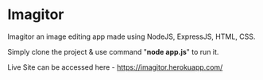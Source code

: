 # Imagitor

Imagitor an image editing app made using NodeJS, ExpressJS, HTML, CSS.

Simply clone the project & use command "**node app.js**" to run it.

Live Site can be accessed here - https://imagitor.herokuapp.com/
